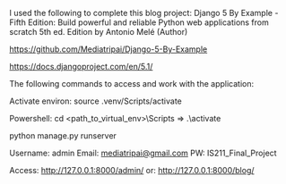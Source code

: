  I used the following to complete this blog project:
 Django 5 By Example - Fifth Edition: Build powerful and reliable Python web applications from scratch 5th ed. Edition
 by Antonio Melé (Author)

 https://github.com/Mediatripai/Django-5-By-Example

 https://docs.djangoproject.com/en/5.1/


The following commands to access and work with the application: 


 Activate environ: source .venv/Scripts/activate

 Powershell:    cd <path_to_virtual_env>\Scripts  =>    .\activate

 python manage.py runserver

 Username: admin
 Email: mediatripai@gmail.com
 PW: IS211_Final_Project

 Access: http://127.0.0.1:8000/admin/
 or: http://127.0.0.1:8000/blog/
